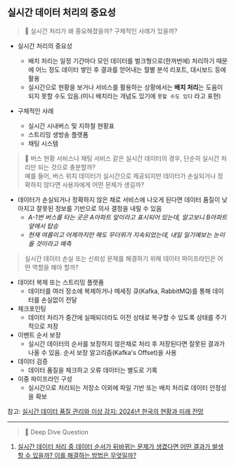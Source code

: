## 실시간 데이터 처리의 중요성

> 🤔 실시간 처리가 왜 중요해졌을까? 구체적인 사례가 있을까?

- 실시간 처리의 중요성
  - 배치 처리는 일정 기간마다 모인 데이터를 벌크형으로(한꺼번에) 처리하기 때문에 어느 정도 데이터 쌓인 후 결과를 얻어내는 월별 분석 리포트, 대시보드 등에 활용
  - 실시간으로 현황을 보거나 서비스를 활용하는 상황에서는 **배치 처리**는 도움이 되지 못할 수도 있음.(미니 배치라는 개념도 있기에 `못할 수도 있다` 라고 표현)

- 구체적인 사례
  - 실시간 시내버스 및 지하철 현황표
  - 스트리밍 생방송 플랫폼
  - 채팅 시스템

> 🤔 버스 현황 서비스나 채팅 서비스 같은 실시간 데이터의 경우, 단순히 실시간 처리만 되는 것으로 충분할까?  
> 예를 들어, 버스 위치 데이터가 실시간으로 제공되지만 데이터가 손실되거나 정확하지 않다면 사용자에게 어떤 문제가 생길까? 

- 데이터가 손실되거나 정확하지 않은 채로 서비스에 나오게 된다면 데이터 품질이 낮아지고 잘못된 정보를 기반으로 의사 결정을 내릴 수 있음
  - *A-1번 버스를 타는 곳은 A아파트 앞이라고 표시되어 있는데, 알고보니 B아파트 앞에서 탑승*
  - *현재 여름이고 어제까지만 해도 무더위가 지속되었는데, 내일 일기예보는 눈이 올 것이라고 예측*

> 실시간 데이터 손실 또는 신뢰성 문제를 해결하기 위해 데이터 파이프라인은 어떤 역할을 해야 할까?

- 데이터 복제 또는 스트리밍 플랫폼
  - 데이터를 여러 장소에 복제하거나 메세징 큐(Kafka, RabbitMQ)를 통해 데이터를 손실없이 전달
- 체크포인팅
  - 데이터 처리가 중간에 실패되더라도 이전 상태로 복구할 수 있도록 상태를 주기적으로 저장
- 이벤트 순서 보장
  - 실시간 데이터의 순서를 보장하지 않은채로 처리 후 저장된다면 잘못된 결과가 나올 수 있음. 순서 보장 알고리즘(Kafka's Offset)을 사용
- 데이터 검증
  - 데이터 품질을 체크하고 오류 데이터는 별도로 기록
- 이중 파이프라인 구성
  - 실시간으로 처리되는 저장소 이외에 파일 기반 또는 배치 처리로 데이터 안정성을 확보

참고: [실시간 데이터 품질 관리와 이상 감지: 2024년 한국의 현황과 미래 전망](https://npf.kr/%EC%8B%A4%EC%8B%9C%EA%B0%84-%EB%8D%B0%EC%9D%B4%ED%84%B0-%ED%92%88%EC%A7%88-%EA%B4%80%EB%A6%AC%EC%99%80-%EC%9D%B4%EC%83%81-%EA%B0%90%EC%A7%80-2024%EB%85%84-%ED%95%9C%EA%B5%AD%EC%9D%98-%ED%98%84/)

---


> 🤔 Deep Dive Question

1. [실시간 데이터 처리 중 데이터 순서가 뒤바뀌는 문제가 생겼다면 어떤 결과가 발생할 수 있을까? 이를 해결하는 방법은 무엇일까?](./data-ordering-issues-and-solutions.md)
